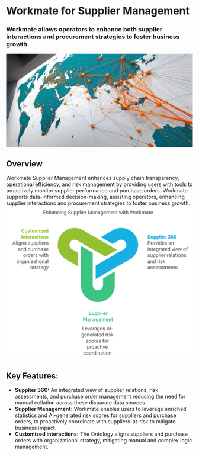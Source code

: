 # Workmate for Supplier Management

### Workmate allows operators to enhance both supplier interactions and procurement strategies to foster business growth.
![image hero](../blog-image/blog-9/blog-9-hero.png)
## Overview

Workmate Supplier Management enhances supply chain transparency, operational efficiency, and risk management by providing users with tools to proactively monitor supplier performance and purchase orders. Workmate supports data-informed decision-making, assisting operators, enhancing supplier interactions and procurement strategies to foster business growth.
![image 2](../blog-image/blog-9/blog-9-p2.svg)
## Key Features:

- **Supplier 360:** An integrated view of supplier relations, risk assessments, and purchase order management reducing the need for manual collation across these disparate data sources.
- **Supplier Management:** Workmate enables users to leverage enriched statistics and AI-generated risk scores for suppliers and purchase orders, to proactively coordinate with suppliers-at-risk to mitigate business impact.
- **Customized interactions:** The Ontology aligns suppliers and purchase orders with organizational strategy, mitigating manual and complex logic management.

